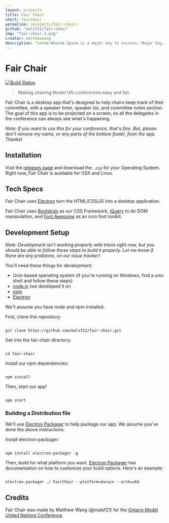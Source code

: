 ```yaml
---
layout: projects
title: Fair Chair
short: fairchair
permalink: /projects/fair-chair/
github: "malsf21/fair-chair"
img: "fair-chair-1.png"
creator: matthewwang
description: "Lorem Khaled Ipsum is a major key to success. Major key, don’t fall for the trap, stay focused."
---
```


# Fair Chair

[![Build Status](https://travis-ci.org/malsf21/fair-chair.svg?branch=master)](https://travis-ci.org/malsf21/fair-chair)

> Making chairing Model UN conferences easy and fair

Fair Chair is a desktop app that's designed to help chairs keep track of their committee, with a speaker timer, speaker list, and committee notes section. The goal of this app is to be projected on a screen, so all the delegates in the conference can always see what's happening.

*Note: If you want to use this for your conference, that's fine. But, please don't remove my name, or any parts of the bottom footer, from the app. Thanks!*

## Installation

Visit the [releases page](https://github.com/malsf21/fair-chair/releases) and download the `.zip` for your Operating System. Right now, Fair Chair is available for OSX and Linux.

## Tech Specs

Fair Chair uses [Electron](https://github.com/electron/electron) turn the HTML/CSS/JS into a desktop application.

Fair Chair uses [Bootstrap](https://github.com/twbs/bootstrap) as our CSS Framework, [jQuery](https://github.com/jquery/jquery) to do DOM manipulation, and [Font Awesome](https://github.com/FortAwesome/Font-Awesome) as an icon font toolkit.

## Development Setup

*Note: Development isn't working properly with travis right now, but you should be able to follow these steps to build it properly. Let me know if there are any problems, on our issue tracker!*

You'll need these things for development:

* Unix-based operating system (if you're running on Windows, find a unix shell and follow these steps)
* [node.js](https://nodejs.org) (we developed it on
* [npm](https://www.npmjs.com/)
* [Electron](https://github.com/electron/electron)

We'll assume you have node and npm installed.

First, clone this repository:

```

git clone https://github.com/malsf21/fair-chair.git

```

Get into the fair-chair directory:

```

cd fair-chair

```

Install our npm dependencies:

```

npm install

```

Then, start our app!

```

npm start

```

### Building a Distribution file

We'll use [Electron Packager](https://github.com/electron-userland/electron-packager) to help package our app. We assume you've done the above instructions.

Install electron-packager:

```

npm install electron-packager -g

```

Then, build for what platform you want. [Electron Packager](https://github.com/electron-userland/electron-packager) has documentation on how to customize your build options. Here's an example:

```

electron-packager ./ FairChair --platform=darwin --arch=x64

```

## Credits

Fair Chair was made by Matthew Wang (@malsf21) for the [Ontario Model United Nations Conference](https://omun.ca).
